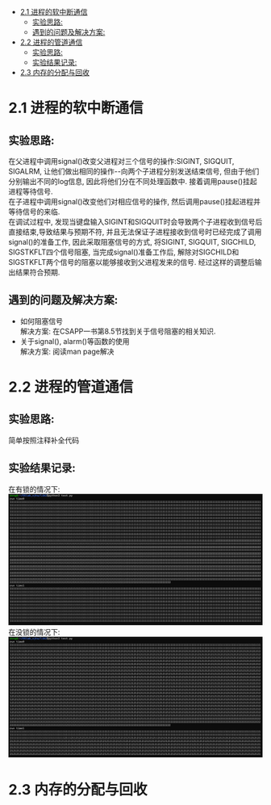 - [2.1 进程的软中断通信](#21-进程的软中断通信)
  - [实验思路:](#实验思路)
  - [遇到的问题及解决方案:](#遇到的问题及解决方案)
- [2.2 进程的管道通信](#22-进程的管道通信)
  - [实验思路:](#实验思路-1)
  - [实验结果记录:](#实验结果记录)
- [2.3 内存的分配与回收](#23-内存的分配与回收)

# 2.1 进程的软中断通信
## 实验思路:
在父进程中调用signal()改变父进程对三个信号的操作:SIGINT, SIGQUIT, SIGALRM, 让他们做出相同的操作--向两个子进程分别发送结束信号, 但由于他们分别输出不同的log信息, 因此将他们分在不同处理函数中. 接着调用pause()挂起进程等待信号.  
在子进程中调用signal()改变他们对相应信号的操作, 然后调用pause()挂起进程并等待信号的来临.  
在调试过程中, 发现当键盘输入SIGINT和SIGQUIT时会导致两个子进程收到信号后直接结束,导致结果与预期不符, 并且无法保证子进程接收到信号时已经完成了调用signal()的准备工作, 因此采取阻塞信号的方式, 将SIGINT, SIGQUIT, SIGCHILD, SIGSTKFLT四个信号阻塞, 当完成signal()准备工作后, 解除对SIGCHILD和SIGSTKFLT两个信号的阻塞以能够接收到父进程发来的信号. 经过这样的调整后输出结果符合预期.  
## 遇到的问题及解决方案:
- 如何阻塞信号  
解决方案: 在CSAPP一书第8.5节找到关于信号阻塞的相关知识.  
- 关于signal(), alarm()等函数的使用  
解决方案: 阅读man page解决  

# 2.2 进程的管道通信
## 实验思路:  
简单按照注释补全代码  
## 实验结果记录:  
在有锁的情况下:  
![Result with lock](./image1.png)
在没锁的情况下:  
![Result without lock](./image2.png)

# 2.3 内存的分配与回收

